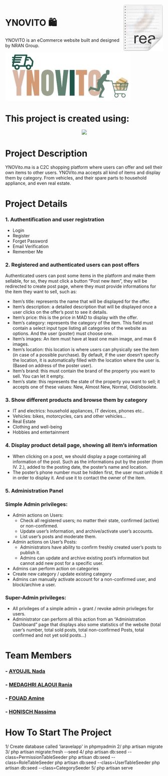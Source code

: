 <img src="icon.png" align="right" />

# YNOVITO 🛍️


YNOVITO is an eCommerce website built and designed by NRAN Group.

<img src="YNOVITO_LOGO-removebg-preview.png" align="center" width="400"/>
<p align="center">
  
</p> 



# This project is created using:
<p align="center"><a href="https://laravel.com" target="_blank"><img src="https://raw.githubusercontent.com/laravel/art/master/logo-lockup/5%20SVG/2%20CMYK/1%20Full%20Color/laravel-logolockup-cmyk-red.svg" width="400"></a></p>

# Project Description

YNOVito.ma is a C2C shopping platform where users can offer and sell their own items to other users.
YNOVito.ma accepts all kind of items and display them by category. From vehicles, and their spare parts to household appliance, and even real estate.


# Project Details
### 1. Authentification and user registration
- Login
- Register
- Forget Password
- Email Verification
- Remember Me

### 2. Registered and authenticated users can post offers
Authenticated users can post some items in the platform and make them sellable, for 
so, they must click a button “Post new item”, they will be redirected to create post 
page, where they must provide informations for the item they want to sell, such as:

- Item’s title: represents the name that will be displayed for the offer.
- Item’s description: a detailed description that will be displayed once a 
user clicks on the offer’s post to see it details.
- Item’s price: this is the price in MAD to display with the offer.
- Item’s category: represents the category of the item. This field must 
contain a select input type listing all categories of the website as options. 
And the user (poster) must choose one.
- Item’s images: An item must have at least one main image, and max 6 
images.
- Item’s location: this location is where users can physically see the item (in 
case of a possible purchase). By default, if the user doesn’t specify the 
location, it is automatically filled with the location where the user is. (Based 
on address of the poster user).
- Item’s brand: this must contain the brand of the property you want to sell. 
You can let it empty.
- Item’s state: this represents the state of the property you want to sell; it 
accepts one of these values: New, Almost New, Normal, Old/obsolete.

### 3.  Show different products and browse them by category

- IT and electrics: household appliances, IT devices, phones etc..
- Vehicles: bikes, motorcycles, cars and other vehicles…
- Real Estate
- Clothing and well-being
- Hobbies and entertainment

### 4.  Display product detail page, showing all item’s information
- When clicking on a post, we should display a page containing all information of the post. Such as the informations put by the poster (from IV. 2.), added to the posting date, the poster’s name and location.
- The poster’s phone number must be hidden first, the user must unhide it in order to display it. And use it to contact the owner of the item.

### 5.  Administration Panel

### Simple Admin privileges:
- Admin actions on Users: 
  - Check all registered users; no matter their state, confirmed (active) or non-confirmed. 
  - Update user’s information, and archive/activate user’s accounts.
  - List user’s posts and moderate them.
- Admin actions on User’s Posts:
  - Administrators have ability to confirm freshly created user’s posts to publish it.
  - Admins can update and archive existing post’s information but cannot add new post for a specific user.
 - Admins can perform action on categories
  - Create new category / update existing category
 - Admins can manually activate account for a non-confirmed user, and block/archive a user.

### Super-Admin privileges:
- All privileges of a simple admin + grant / revoke admin privileges for users.
- Administrator can perform all this action from an “Administration Dashboard” page 
that displays also some statistics of the website (total user’s number, total sold posts, 
total non-confirmed Posts, total confirmed and not yet sold posts…)

# Team Members
### - [AYOUJIL Nada](https://github.com/nadaayoujil)
### - [MEDAGHRI ALAOUI Rania](https://github.com/alaouirania)
### - [FOUAD Amine](https://github.com/FAGuts)
### - [HONISCH Nassima](https://github.com/LeiNHon)

# How To Start The Project
1/ Create database called 'laravelapp' in phpmyadmin
2/ php artisan migrate
3/ php artisan migrate:fresh --seed
4/ php artisan db:seed --class=PermissionTableSeeder
    php artisan db:seed --class=RoleTableSeeder
    php artisan db:seed --class=UserTableSeeder
    php artisan db:seed --class=CategorySeeder
5/ php artisan serve
